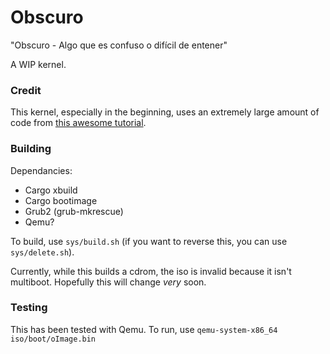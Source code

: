 # Obscuro
"Obscuro - Algo que es confuso o difícil de entener"

A WIP kernel.

### Credit
This kernel, especially in the beginning, uses an extremely large amount of code from [this awesome tutorial](https://os.phil-opp.com).

### Building 
Dependancies:
 - Cargo xbuild
 - Cargo bootimage
 - Grub2 (grub-mkrescue)
 - Qemu?

To build, use `sys/build.sh` (if you want to reverse this, you can use `sys/delete.sh`).

Currently, while this builds a cdrom, the iso is invalid because it isn't multiboot. Hopefully this will change *very* soon.

### Testing
This has been tested with Qemu. To run, use `qemu-system-x86_64 iso/boot/oImage.bin`
